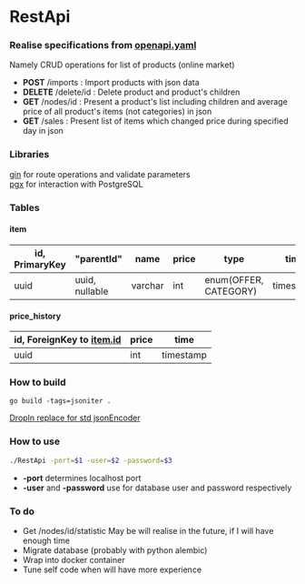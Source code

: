# RestApi
### Realise specifications from [openapi.yaml](https://github.com/zdon0/RestApi/blob/master/openapi.yaml)
Namely CRUD operations for list of products (online market)
- **POST** /imports : Import products with json data
- **DELETE** /delete/id : Delete product and product's children
- **GET** /nodes/id : Present a product's list including children and average price of all product's items (not categories) in json
- **GET** /sales : Present list of items which changed price during specified day in json

### Libraries
[gin](https://github.com/gin-gonic/gin) for route operations and validate parameters <br />
[pgx](https://github.com/jackc/pgx) for interaction with PostgreSQL

### Tables
#### item
| id, PrimaryKey |   "parentId"   |   name  | price |         type          |    time   |
| -- | -------------- | ------- | ----- | --------------------- | --------- |
|uuid| uuid, nullable | varchar |  int  | enum(OFFER, CATEGORY) | timestamp |
#### price_history
| id, ForeignKey to [item.id](#item) | price | time |
| -- | ----- | ---- |
| uuid | int | timestamp |

### How to build
```
go build -tags=jsoniter .
```
[DropIn replace for std jsonEncoder](https://github.com/gin-gonic/gin#build-with-json-replacement)

### How to use
```sh
./RestApi -port=$1 -user=$2 -password=$3
```
- **-port** determines localhost port
- **-user** and **-password** use for database user and password respectively
### To do
- Get /nodes/id/statistic
  May be will realise in the future, if I will have enough time
- Migrate database (probably with python alembic)
- Wrap into docker container
- Tune self code when will have more experience
